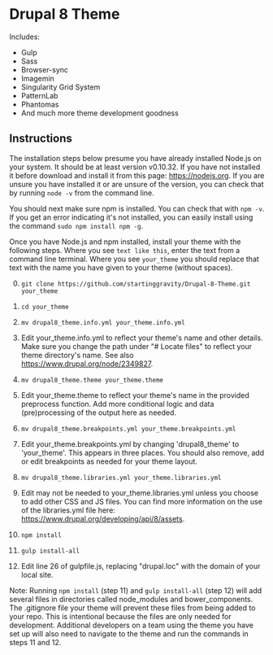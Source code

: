 # Drupal 8 Theme

Includes:
* Gulp
* Sass
* Browser-sync
* Imagemin
* Singularity Grid System
* PatternLab
* Phantomas
* And much more theme development goodness

## Instructions

The installation steps below presume you have already installed Node.js on your system. It should be at least version v0.10.32. If you have not installed it before download and install it from this page: https://nodejs.org. If you are unsure you have installed it or are unsure of the version, you can check that by running `node -v` from the command line.

You should next make sure npm is installed. You can check that with `npm -v`. If you get an error indicating it's not installed, you can easily install using the command `sudo npm install npm -g`.

Once you have Node.js and npm installed, install your theme with the following steps. Where you see `text like this`, enter the text from a command line terminal. Where you see `your_theme` you should replace that text with the name you have given to your theme (without spaces).

0. `git clone https://github.com/startinggravity/Drupal-8-Theme.git your_theme`

0. `cd your_theme`

0. `mv drupal8_theme.info.yml your_theme.info.yml`

0. Edit your_theme.info.yml to reflect your theme's name and other details. Make sure you change the path under "# Locate files" to reflect your theme directory's name. See also https://www.drupal.org/node/2349827.

0. `mv drupal8_theme.theme your_theme.theme`

0. Edit your_theme.theme to reflect your theme's name in the provided preprocess function. Add more conditional logic
and data (pre)processing of the output here as needed.

0. `mv drupal8_theme.breakpoints.yml your_theme.breakpoints.yml`

0. Edit your_theme.breakpoints.yml by changing 'drupal8_theme' to 'your_theme'. This appears in three places. You should also remove, add or edit breakpoints as needed for your theme layout.

0. `mv drupal8_theme.libraries.yml your_theme.libraries.yml`

0. Edit may not be needed to your_theme.libraries.yml unless you choose to add other CSS and JS files. You can find more information on the use of the libraries.yml file here: https://www.drupal.org/developing/api/8/assets.

0. `npm install`

0. `gulp install-all`

0. Edit line 26 of gulpfile.js, replacing "drupal.loc" with the domain of your local site.

Note: Running `npm install` (step 11) and `gulp install-all` (step 12) will add several files in directories called node_modules and bower_components. The .gitignore file your theme will prevent these files from being added to your repo. This is intentional because the files are only needed for development. Additional developers on a team using the theme you have set up will also need to navigate to the theme and run the commands in steps 11 and 12.
